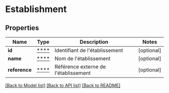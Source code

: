 # Establishment

## Properties
Name | Type | Description | Notes
------------ | ------------- | ------------- | -------------
**id** | [****](.md) | Identifiant de l&#x27;établissement | [optional] 
**name** | [****](.md) | Nom de l&#x27;établissement | [optional] 
**reference** | [****](.md) | Référence externe de l&#x27;établissement | [optional] 

[[Back to Model list]](../../README.md#documentation-for-models) [[Back to API list]](../../README.md#documentation-for-api-endpoints) [[Back to README]](../../README.md)


